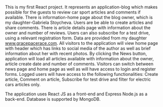 This is my first React project. It represents an application-blog which makes possible for the guests to review car sport articles and comments if available. There is information-home page about the blog owner, which is my daughter-Gabriela Stoycheva. Users are be able to create articles and share comments. There is article details page with information about the owner and number of reviews. Users can also subscribe for a test drive, using a relevant registration form. Data are provided from my daughter www.gracepacerace.com.
All visitors to the application will view home page with header which has links to social media of the author as well as brief information about her with recent photos.
By clicking the News button, application will load all articles available with information about the owner, article create date and number of comments.
Visitors can switch between news page and home page as well as will have access to login and register forms.
Logged users will have access to the following functionalities: Create article, Comment on article, Subscribe for test drive and filter for electric cars articles only.

The application uses React JS as a front-end and Express Node.js as a back-end. Database is supported by MongoDB.
